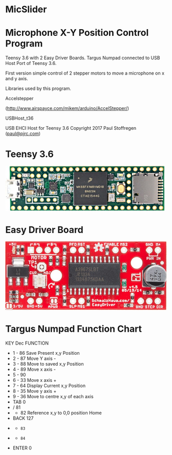 # MicSlider

  Microphone X-Y Position Control Program
  =======================================
  Teensy 3.6 with 2 Easy Driver Boards. Targus
  Numpad connected to USB Host Port of Teensy 3.6.
  
  First version simple control of 2 stepper motors
  to move a microphone on x and y axis.
  
  Libraries used by this program.
  
  Accelstepper 
  
  (http://www.airspayce.com/mikem/arduino/AccelStepper/)
  
  USBHost_t36
 
  USB EHCI Host for Teensy 3.6
  Copyright 2017 Paul Stoffregen (paul@pjrc.com)

  
  
  Teensy 3.6
  ==========
  ![](img/teensy36.jpg)
  
  Easy Driver Board
  =================
  ![](img/EasyDriver_v45.jpg)
  
  
  Targus Numpad Function Chart
  ============================
            
  KEY   Dec      FUNCTION   
  
*  1 -   86     Save Present x,y Position
*  2 -   87     Move Y axis -
*  3 -   88     Move to saved x,y Position
*  4 -   89     Move x axis -
*  5 -   90
*  6 -   33     Move x axis +
*  7 -   64     Display Current x,y Position
*  8 -   35     Move y axis +
*  9 -   36     Move to centre x,y of each axis
* TAB     0
*  /     81
* -   82     Reference x,y to 0,0 position Home
* BACK   127
*  -     83
*  +     84
* ENTER    0
